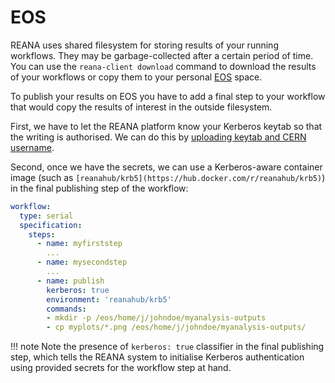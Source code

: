 # EOS

REANA uses shared filesystem for storing results of your running workflows.
They may be garbage-collected after a certain period of time. You can use the
`reana-client download` command to download the results of your workflows or
copy them to your personal [EOS](http://information-technology.web.cern.ch/services/eos-service) space.

To publish your results on EOS you have to add a final step to your workflow
that would copy the results of interest in the outside filesystem.

First, we have to let the REANA platform know your Kerberos keytab so that the
writing is authorised. We can do this by [uploading keytab and CERN username](../../access-control/kerberos/index.md).

Second, once we have the secrets, we can use a Kerberos-aware container
image (such as `[reanahub/krb5](https://hub.docker.com/r/reanahub/krb5)`) in the final publishing step of the workflow:

```yaml
workflow:
  type: serial
  specification:
    steps:
      - name: myfirststep
        ...
      - name: mysecondstep
        ...
      - name: publish
        kerberos: true
        environment: 'reanahub/krb5'
        commands:
        - mkdir -p /eos/home/j/johndoe/myanalysis-outputs
        - cp myplots/*.png /eos/home/j/johndoe/myanalysis-outputs/
```

!!! note
    Note the presence of `kerberos: true` classifier in the final publishing step,
    which tells the REANA system to initialise Kerberos authentication using provided
    secrets for the workflow step at hand.
